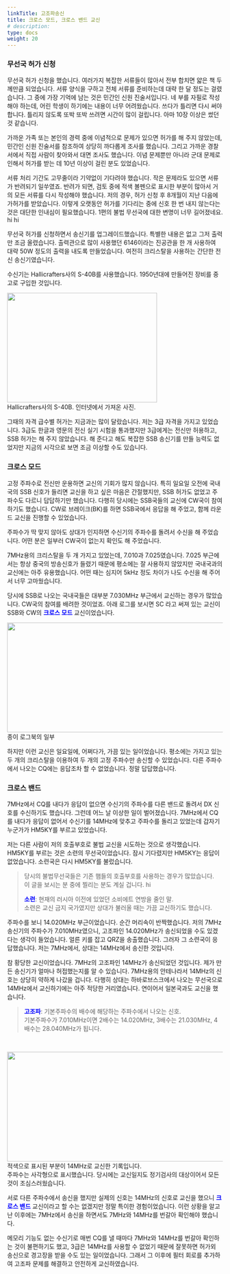 ```yaml
---
linkTitle: 고조파송신
title: 크로스 모드, 크로스 밴드 교신
# description: 
type: docs
weight: 20
---
```


### 무선국 허가 신청 ###

무선국 허가 신청을 했습니다. 여러가지 복잡한 서류들이 많아서 전부 합치면 얇은 책 두께만큼 되었습니다. 서류 양식을 구하고 전체 서류를 준비하는데 대략 한 달 정도는 걸렸습니다. 그 중에 가장 기억에 남는 것은 민간인 신원 진술서입니다. 네 부를 자필로 작성해야 하는데, 어린 학생이 하기에는 내용이 너무 어려웠습니다. 쓰다가 틀리면 다시 써야 합니다. 틀리지 않도록 또박 또박 쓰려면 시간이 많이 걸립니다. 아마 10장 이상은 썼던 것 같습니다.

가까운 가족 또는 본인의 경력 중에 이념적으로 문제가 있으면 허가를 해 주지 않았는데, 민간인 신원 진술서를 참조하여 상당히 까다롭게 조사를 했습니다. 그리고 가까운 경찰서에서 직접 사람이 찾아와서 대면 조사도 했습니다. 이념 문제뿐만 아니라 군대 문제로 인해서 허가를 받는 데 10년 이상이 걸린 분도 있었습니다.

서류 처리 기간도 고무줄이라 기약없이 기다려야 했습니다. 작은 문제라도 있으면 서류가 반려되기 일쑤였죠. 반려가 되면, 검토 중에 적색 볼펜으로 표시한 부분이 많아서 거의 모든 서류를 다시 작성해야 했습니다. 저의 경우, 허가 신청 후 8개월이 지난 다음에 가허가를 받았습니다. 이렇게 오랫동안 허가를 기다리는 중에 신호 한 번 내지 않는다는 것은 대단한 인내심이 필요했습니다. 1편의 불법 무선국에 대한 변명이 너무 길어졌네요. hi hi

무선국 허가를 신청하면서 송신기를 업그레이드했습니다. 특별한 내용은 없고 그저 출력만 조금 올렸습니다. 출력관으로 많이 사용했던 6146이라는 진공관을 한 개 사용하여 대략 50W 정도의 출력을 내도록 만들었습니다. 여전히 크리스탈을 사용하는 간단한 전신 송신기였습니다.

수신기는 Hallicrafters사의 S-40B를 사용했습니다. 1950년대에 만들어진 장비를 중고로 구입한 것입니다. 

<img src="/about/img/s-40b.jpg" style="width:350px;height:256"><br>
Hallicrafters사의 S-40B. 인터넷에서 가져온 사진.

그때의 자격 급수별 허가는 지금과는 많이 달랐습니다. 저는 3급 자격을 가지고 있었습니다. 3급도 한글과 영문의 전신 실기 시험을 통과했지만 3급에게는 전신만 허용하고, SSB 허가는 해 주지 않았습니다. 해 준다고 해도 복잡한 SSB 송신기를 만들 능력도 없었지만 지금의 시각으로 보면 조금 이상할 수도 있습니다.

### 크로스 모드 ###

고정 주파수로 전신만 운용하면 교신의 기회가 많지 않습니다. 특히 일요일 오전에 국내국의 SSB 신호가 들리면 교신을 하고 싶은 마음은 간절했지만, SSB 허가도 없었고 주파수도 다르니 답답하기만 했습니다. 다행히 당시에는 SSB국들의 교신에 CW국이 참여하기도 했습니다. CW로 브레이크(BK)를 하면 SSB국에서 응답을 해 주었고, 함께 라운드 교신을 진행할 수 있었습니다.

주파수가 딱 맞지 않아도 상대가 인지하면 수신기의 주파수를 돌려서 수신을 해 주었습니다. 어떤 분은 일부러 CW국이 없는지 확인도 해 주었습니다.

7MHz용의 크리스탈을 두 개 가지고 있었는데, 7.010과 7.025였습니다. 7.025 부근에서는 항상 중국의 방송신호가 들렸기 때문에 평소에는 잘 사용하지 않았지만 국내국과의 교신에는 아주 유용했습니다. 어떤 때는 심지어 5kHz 정도 차이가 나도 수신을 해 주어서 너무 고마웠습니다.

당시에 SSB로 나오는 국내국들은 대부분 7.030MHz 부근에서 교신하는 경우가 많았습니다. CW국의 참여를 배려한 것이었죠. 아래 로그를 보시면 SC 라고 써져 있는 교신이 SSB와  CW의 <span style="color:blue">**크로스 모드**</span> 교신이었습니다.

<img src="/about/img/log_sc.png" style="width:700px;height:256"><br>
종이 로그북의 일부

하지만 이런 교신은 일요일에, 어쩌다가, 가끔 있는 일이었습니다. 평소에는 가지고 있는 두 개의 크리스탈을 이용하여 두 개의 고정 주파수만 송신할 수 있었습니다. 다른 주파수에서 나오는 CQ에는 응답조차 할 수 없었습니다. 정말 답답했습니다.

### 크로스 밴드 ###

7MHz에서 CQ를 내다가 응답이 없으면 수신기의 주파수를 다른 밴드로 돌려서 DX 신호를 수신하기도 했습니다. 그런데 어느 날 이상한 일이 벌어졌습니다. 7MHz에서 CQ를 내다가 응답이 없어서 수신기를 14MHz에 맞추고 주파수를 돌리고 있었는데 갑자기 누군가가 HM5KY를 부르고 있었습니다.

저는 다른 사람이 저의 호출부호로 불법 교신을 시도하는 것으로 생각했습니다. HM5KY를 부르는 것은 소련의 무선국이었습니다. 잠시 기다렸지만 HM5KY는 응답이 없었습니다. 소련국은 다시 HM5KY를 불렀습니다.

> 당시의 불법무선국들은 기존 햄들의 호출부호를 사용하는 경우가 많았습니다.<br>
> 이 글을 보시는 분 중에 찔리는 분도 계실 겁니다. hi<br>
>
> <span style="color:blue">**소련**</span>: 현재의 러시아 이전에 있었던 소비에트 연방을 줄인 말.<br>
> 소련은 교신 금지 국가였지만 상대가 불러올 때는 가끔 교신하기도 했습니다.

주파수를 보니 14.020MHz 부근이었습니다. 순간 머리속이 반짝했습니다. 저의 7MHz 송신기의 주파수가 7.010MHz였으니, 고조파인 14.020MHz가 송신되었을 수도 있겠다는 생각이 들었습니다. 얼른 키를 잡고 QRZ을 송출했습니다. 그러자 그 소련국이 응답했습니다. 저는 7MHz에서, 상대는 14MHz에서 송신한 것입니다.

참 황당한 교신이었습니다. 7MHz의 고조파인 14MHz가 송신되었던 것입니다. 제가 만든 송신기가 얼마나 허접했는지를 알 수 있습니다. 7MHz용의 안테나라서 14MHz의 신호는 상당히 약하게 나갔을 겁니다. 다행히 상대는 하바로브스크에서 나오는 무선국으로 14MHz에서 교신하기에는 아주 적당한 거리였습니다. 연이어서 일본국과도 교신을 했습니다.

> <span style="color:blue">**고조파**</span>: 기본주파수의 배수에 해당하는 주파수에서 나오는 신호.<br>
> 기본주파수가 7.010MHz이면 2배수는 14.020MHz, 3배수는 21.030MHz, 4배수는 28.040MHz가 됩니다.<br>

<br>

<img src="/about/img/log.png" style="width:600px;height:256"><br>
적색으로 표시된 부분이 14MHz로 교신한 기록입니다.<br>
주파수는 사각형으로 표시했습니다. 당시에는 교신일지도 정기검사의 대상이어서 모든 것이 조심스러웠습니다.

서로 다른 주파수에서 송신을 했지만 실제의 신호는 14MHz의 신호로 교신을 했으니 <span style="color:blue">**크로스 밴드**</span> 교신이라고 할 수는 없겠지만 정말 특이한 경험이었습니다. 이런 상황을 알고 난 이후에는 7MHz에서 송신을 하면서도 7MHz와 14MHz를 번갈아 확인해야 했습니다.

메모리 기능도 없는 수신기로 매번 CQ를 낼 때마다 7MHz와 14MHz를 번갈아 확인하는 것이 불편하기도 했고, 3급은 14MHz를 사용할 수 없었기 때문에 잘못하면 허가외 송신으로 경고장을 받을 수도 있는 일이었습니다. 그래서 그 이후에 필터 회로를 추가하여 고조파 문제를 해결하고 안전하게 교신하였습니다.

